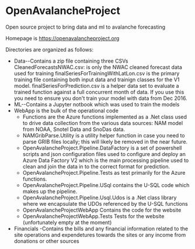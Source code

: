 # OpenAvalancheProject
Open source project to bring data and ml to avalanche forecasting

Homepage is https://openavalancheproject.org

Directories are organized as follows:
- Data--Contains a zip file containing three CSVs
    CleanedForecastsNWAC.csv: is only the NWAC cleaned forecast data used for training 
    finalSeriesForTrainingWithLatLon.csv is the primary training file containing both input data and trainign classes for the V1 model.
    finalSeriesForPrediction.csv is a helper data set to evaluate a trained function against a full concurrent month of data.  If you use this you need to ensure you don't train your model with data from Dec 2016.
- ML--Contains a Jupyter notbook which was used to train the models
- WebApp is the bulk of the operational code
    - Functions are the Azure functions implemented as a .Net class used to drive data collection from the various data sources: NAM model from NOAA, Snotel Data and SnoDas data.
    - NAMGribParse.Utility is a utility helper function in case you need to parse GRIB files locally; this will likely be removed in the near future.
    - OpenAvalancheProject.Pipeline.DataFactory is a set of powershell scripts and json configuration files used to configure and deploy an Azure Data Factory V2 which is the main processing pipeline used to clean and join the data in to the correct format for prediction.
    - OpenAvalancheProject.Pipeline.Tests as test primarily for the Azure functions.
    - OpenAvalancheProject.Pipeline.USql contains the U-SQL code which makes up the pipeline.
    - OpenAvalancheProject.Pipeline.Usql.Udos is a .Net class library where we encapsulate the UDOs referenced by the U-SQL functions
    - OpenAvalancheProjectWebApp Contains the code for the website
    - OpenAvalancheProjectWebApp.Tests Tests for the website (unfortunately empty at the moment)
- Financials 
    -Contains the bills and any financial information related to the site operations and expendetures towards the sites or any income from donations or other sources

